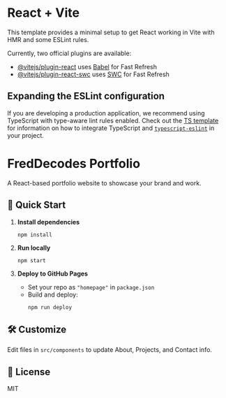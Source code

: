 # React + Vite

This template provides a minimal setup to get React working in Vite with HMR and some ESLint rules.

Currently, two official plugins are available:

- [@vitejs/plugin-react](https://github.com/vitejs/vite-plugin-react/blob/main/packages/plugin-react) uses [Babel](https://babeljs.io/) for Fast Refresh
- [@vitejs/plugin-react-swc](https://github.com/vitejs/vite-plugin-react/blob/main/packages/plugin-react-swc) uses [SWC](https://swc.rs/) for Fast Refresh

## Expanding the ESLint configuration

If you are developing a production application, we recommend using TypeScript with type-aware lint rules enabled. Check out the [TS template](https://github.com/vitejs/vite/tree/main/packages/create-vite/template-react-ts) for information on how to integrate TypeScript and [`typescript-eslint`](https://typescript-eslint.io) in your project.

# FredDecodes Portfolio

A React-based portfolio website to showcase your brand and work.

## 🚀 Quick Start

1. **Install dependencies**

   ```
   npm install
   ```

2. **Run locally**

   ```
   npm start
   ```

3. **Deploy to GitHub Pages**
   - Set your repo as `"homepage"` in `package.json`
   - Build and deploy:
     ```
     npm run deploy
     ```

## 🛠️ Customize

Edit files in `src/components` to update About, Projects, and Contact info.

## 📄 License

MIT
